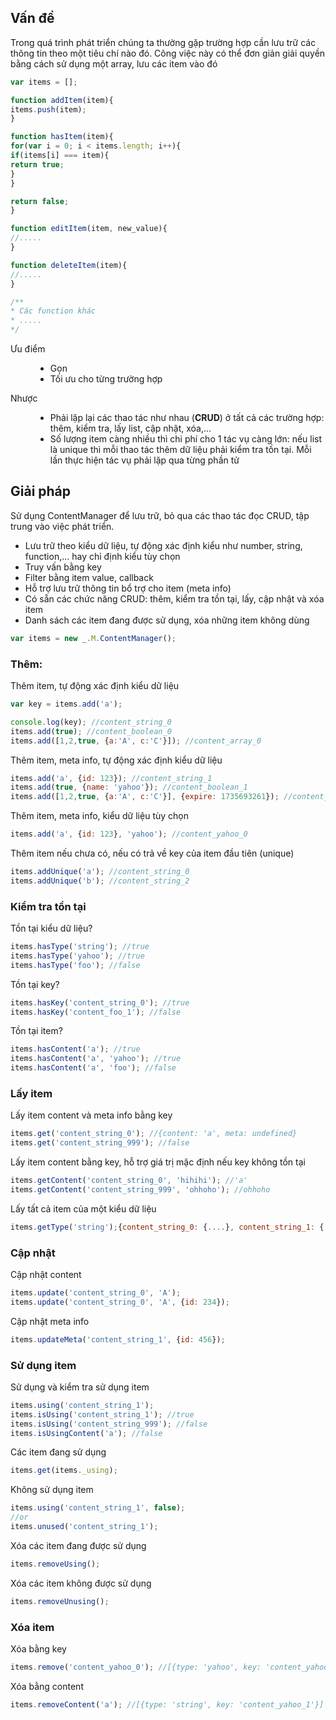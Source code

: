 ## Vấn đề
Trong quá trình phát triển chúng ta thường gặp trường hợp cần lưu trữ các thông tin theo một tiêu chí nào đó.
Công việc này có thể đơn giản giải quyền bằng cách sử dụng một array, lưu các item vào đó

```js
var items = [];

function addItem(item){
items.push(item);
}

function hasItem(item){
for(var i = 0; i < items.length; i++){
if(items[i] === item){
return true;
}
}

return false;
}

function editItem(item, new_value){
//.....
}

function deleteItem(item){
//.....
}

/**
* Các function khác
* .....
*/
```

<dl class="dl-horizontal">
    <dt>Ưu điểm</dt>
    <dd><ul>
        <li>Gọn</li>
        <li>Tối ưu cho từng trường hợp</li>
    </ul></dd>
    <dt>Nhược</dt>
    <dd><ul>
        <li>Phải lặp lại các thao tác như nhau (<strong>CRUD</strong>) ở tất cả các trường hợp: thêm, kiểm tra, lấy list, cập nhật, xóa,...</li>
        <li>Số lượng item càng nhiều thì chi phí cho 1 tác vụ càng lớn: nếu list là unique thì mỗi thao tác thêm dữ liệu phải kiểm tra tồn tại.
            Mỗi lần thực hiện tác vụ phải lặp qua từng phần tử</li>
    </ul></dd>
</dl>

## Giải pháp
Sử dụng ContentManager để lưu trữ, bỏ qua các thao tác đọc CRUD, tập trung vào việc phát triển.

<ul>
    <li>Lưu trữ theo kiểu dữ liệu, tự động xác định kiểu như number, string, function,... hay chỉ định kiểu tùy chọn</li>
    <li>Truy vấn bằng key</li>
    <li>Filter bằng item value, callback</li>
    <li>Hỗ trợ lưu trữ thông tin bổ trợ cho item (meta info)</li>
    <li>Có sẵn các chức năng CRUD: thêm, kiểm tra tồn tại, lấy, cập nhật và xóa item</li>
    <li>Danh sách các item đang được sử dụng, xóa những item không dùng</li>
</ul>

```js
var items = new _.M.ContentManager();
```

### Thêm:
Thêm item, tự động xác định kiểu dữ liệu
```js
var key = items.add('a');

console.log(key); //content_string_0
items.add(true); //content_boolean_0
items.add([1,2,true, {a:'A', c:'C'}]); //content_array_0
```

Thêm item, meta info, tự động xác định kiểu dữ liệu
```js
items.add('a', {id: 123}); //content_string_1
items.add(true, {name: 'yahoo'}); //content_boolean_1
items.add([1,2,true, {a:'A', c:'C'}], {expire: 1735693261}); //content_array_1
```

Thêm item, meta info, kiểu dữ liệu tùy chọn
```js
items.add('a', {id: 123}, 'yahoo'); //content_yahoo_0
```

Thêm item nếu chưa có, nếu có trả về key của item đầu tiên (unique)
```js
items.addUnique('a'); //content_string_0
items.addUnique('b'); //content_string_2
```

### Kiểm tra tồn tại
Tồn tại kiểu dữ liệu?
```js
items.hasType('string'); //true
items.hasType('yahoo'); //true
items.hasType('foo'); //false
```

Tồn tại key?
```js
items.hasKey('content_string_0'); //true
items.hasKey('content_foo_1'); //false
```

Tồn tại item?
```js
items.hasContent('a'); //true
items.hasContent('a', 'yahoo'); //true
items.hasContent('a', 'foo'); //false
```
### Lấy item
Lấy item content và meta info bằng key
```js
items.get('content_string_0'); //{content: 'a', meta: undefined}
items.get('content_string_999'); //false
```

Lấy item content bằng key, hỗ trợ giá trị mặc định nếu key không tồn tại
```js
items.getContent('content_string_0', 'hihihi'); //'a'
items.getContent('content_string_999', 'ohhoho'); //ohhoho
```

Lấy tất cả item của một kiểu dữ liệu
```js
items.getType('string');{content_string_0: {....}, content_string_1: {....}, ....}
```

### Cập nhật
Cập nhật content
```js
items.update('content_string_0', 'A');
items.update('content_string_0', 'A', {id: 234});
```

Cập nhật meta info
```js
items.updateMeta('content_string_1', {id: 456});
```
### Sử dụng item
Sử dụng và kiểm tra sử dụng item
```js
items.using('content_string_1');
items.isUsing('content_string_1'); //true
items.isUsing('content_string_999'); //false
items.isUsingContent('a'); //false
```

Các item đang sử dụng
```js
items.get(items._using);
```

Không sử dụng item
```js
items.using('content_string_1', false);
//or
items.unused('content_string_1');
```

Xóa các item đang được sử dụng
```js
items.removeUsing();
```

Xóa các item không được sử dụng
```js
items.removeUnusing();
```

### Xóa item
Xóa bằng key
```js
items.remove('content_yahoo_0'); //[{type: 'yahoo', key: 'content_yahoo_0'}]
```

Xóa bằng content
```js
items.removeContent('a'); //[{type: 'string', key: 'content_yahoo_1'}]
```